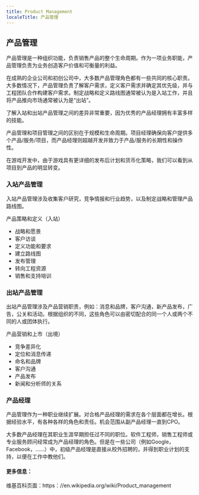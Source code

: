 ```yaml
---
title: Product Management
localeTitle: 产品管理
---
```

## 产品管理

产品管理是一种组织功能，负责销售产品的整个生命周期。作为一项业务职能，产品管理负责为业务创造客户价值和可衡量的利益。

在成熟的企业公司和初创公司中，大多数产品管理角色都有一些共同的核心职责。大多数情况下，产品管理负责了解客户需求，定义客户需求并确定其优先级，并与工程团队合作构建客户需求。制定战略和定义路线图通常被认为是入站工作，并且将产品推向市场通常被认为是“出站”。

了解入站和出站产品管理之间的差异非常重要，因为优秀的产品经理拥有丰富多样的技能。

产品管理和项目管理之间的区别在于规模和生命周期。项目经理确保向客户提供多个产品/服务/项目，而产品经理则超越开发并致力于产品/服务的长期性和操作性。

在游戏开发中，由于游戏具有更详细的发布后计划和货币化策略，我们可以看到从项目到产品的明显转变。

### 入站产品管理

入站产品管理涉及收集客户研究，竞争情报和行业趋势，以及制定战略和管理产品路线图。

产品策略和定义（入站）

*   战略和愿景
*   客户访谈
*   定义功能和要求
*   建立路线图
*   发布管理
*   转向工程资源
*   销售和支持培训

### 出站产品管理

出站产品管理涉及产品营销职责，例如：消息和品牌，客户沟通，新产品发布，广告，公关和活动。根据组织的不同，这些角色可以由密切配合的同一个人或两个不同的人或团体执行。

产品营销和上市（出境）

*   竞争差异化
*   定位和消息传递
*   命名和品牌
*   客户沟通
*   产品发布
*   新闻和分析师的关系

### 产品经理

产品管理作为一种职业继续扩展。对合格产品经理的需求在各个层面都在增长。根据经验水平，有各种各样的角色和责任。机会范围从副产品经理一直到CPO。

大多数产品经理在其职业生涯早期担任过不同的职位。软件工程师，销售工程师或专业服务顾问经常成为产品经理的角色。但是在一些公司（例如Google，Facebook，......）中，初级产品经理是直接从校外招聘的，并得到职业计划的支持，以便在工作中教他们。

#### 更多信息：

维基百科页面：https：//en.wikipedia.org/wiki/Product\_management